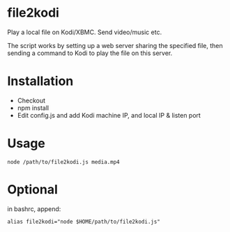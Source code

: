 # file2kodi
Play a local file on Kodi/XBMC. Send video/music etc.

The script works by setting up a web server sharing the specified file, then sending a command to Kodi to play the file on this server.

# Installation
* Checkout
* npm install
* Edit config.js and add Kodi machine IP, and local IP & listen port

# Usage
```
node /path/to/file2kodi.js media.mp4
```

# Optional
in bashrc, append:
```
alias file2kodi="node $HOME/path/to/file2kodi.js"
```
